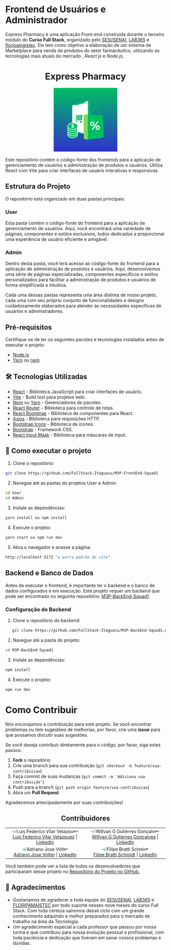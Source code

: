 # Frontend de Usuários e Administrador

Express Pharmacy é uma aplicação Front-end construída durante o terceiro módulo do **Curso Full Stack**, organizado pelo [SESI/SENAI](https://cursos.sesisenai.org.br/ "Site do SESI/SENAI"), [LAB365](https://lab365.tech/ "Site do LAB365") e [floripamaistec](https://floripamaistec.pmf.sc.gov.br/ "Site do floripamaistec"). Ele tem como objetivo a elaboração de um sistema de Marketplace para venda de produtos do setor farmacêutico, utilizando as tecnologias mais atuais do mercado , *React js* e *Node.js*,

<h1 align="center">Express Pharmacy </h1>

<p align="center">
  <img src="Admin/public/logo1.png" alt="Logo" width="200" height="200">
</p>

Este repositório contém o código-fonte dos frontends para a aplicação de gerenciamento de usuários e administração de produtos e usuários. Utiliza React com Vite para criar interfaces de usuário interativas e responsivas.

## Estrutura do Projeto

O repositório está organizado em duas pastas principais:

### User

Esta pasta contém o código-fonte do frontend para a aplicação de gerenciamento de usuários. Aqui, você encontrará uma variedade de páginas, componentes e estilos exclusivos, todos dedicados a proporcionar uma experiência de usuário eficiente e amigável.

### Admin

Dentro desta pasta, você terá acesso ao código-fonte do frontend para a aplicação de administração de produtos e usuários. Aqui, desenvolvemos uma série de páginas especializadas, componentes específicos e estilos personalizados para facilitar a administração de produtos e usuários de forma simplificada e intuitiva.

Cada uma dessas pastas representa uma área distinta de nosso projeto, cada uma com seu próprio conjunto de funcionalidades e designs cuidadosamente elaborados para atender às necessidades específicas de usuários e administradores.

## Pré-requisitos

Certifique-se de ter os seguintes pacotes e tecnologias instalados antes de executar o projeto:

- [Node.js](https://nodejs.org/en/ "Site do Node.js")
- [Yarn](https://yarnpkg.com/ "Site do Yarn") ou [npm](https://www.npmjs.com/ "Site do npm")

## 🛠️ Tecnologias Utilizadas

- [React](https://pt-br.reactjs.org/ "Site do React") - Biblioteca JavaScript para criar interfaces de usuário.
- [Vite](https://vitejs.dev/ "Site do Vite") - Build tool para projetos web.
- [Npm](https://www.npmjs.com/ "Site do Npm") ou [Yarn](https://yarnpkg.com/ "Site do Yarn") - Gerenciadores de pacotes.
- [React Router](https://reactrouter.com/ "Site do React Router") - Biblioteca para controle de rotas.
- [React Bootstrap](https://react-bootstrap.github.io/ "Site do React Bootstrap") - Biblioteca de componentes para React.
- [Axios](https://axios-http.com/ "Site do Axios") - Biblioteca para requisições HTTP.
- [Bootstrap Icons](https://icons.getbootstrap.com/ "Site do Bootstrap Icons") - Biblioteca de ícones.
- [Bootstrap](https://getbootstrap.com/ "Site do Bootstrap") - Framework CSS.
- [React Input Mask]( https://www.npmjs.com/package/react-input-mask "Site do React Input Mask") - Biblioteca para máscaras de input.

## 🔧 Como executar o projeto

1. Clone o repositório:

```bash
git clone https://github.com/FullStack-Itaguacu/M3P-FrontEnd-Squad1

```
2. Navegue até as pastas do projetos User e Admin:

```bash
cd User
cd Admin
```
3. Instale as dependências:

```bash
yarn install ou npm install
```
4. Execute o projeto:

```bash
yarn start ou npm run dev
```
5. Abra o navegador e acesse a página:

```bash
http://localhost:5173 "a porta padrão do vite"
```

## Backend e Banco de Dados

Antes de executar o frontend, é importante ter o backend e o banco de dados configurados e em execução. Este projeto requer um backend que pode ser encontrado no seguinte repositório: [M3P-BackEnd-Squad1](https://github.com/FullStack-Itaguacu/M3P-BackEnd-Squad1).

### Configuração do Backend

1. Clone o repositório do backend:

```bash
   git clone https://github.com/FullStack-Itaguacu/M3P-BackEnd-Squad1.git

```

2. Navegue até a pasta do projeto:

```bash
cd M3P-BackEnd-Squad1
```

3. Instale as dependências:

```bash
npm install
```

4. Execute o projeto:

```bash
npm run dev
```


# Como Contribuir

Nós encorajamos a contribuição para este projeto. Se você encontrar problemas ou tem sugestões de melhorias, por favor, crie uma **issue** para que possamos discutir suas sugestões.

Se você deseja contribuir diretamente para o código, por favor, siga estes passos:

1. **Fork** o repositório
2. Crie uma branch para sua contribuição (`git checkout -b feature/sua-contribuicao`)
3. Faça commit de suas mudanças (`git commit -m 'Adiciona sua contribuição'`)
4. Push para a branch (`git push origin feature/sua-contribuicao`)
5. Abra um **Pull Request**

Agradecemos antecipadamente por suas contribuições!



<div align="center">
<h2> Contribuidores </h2>
</div>

<table align="center">
<tr>
<td align="center">
<img src="https://avatars.githubusercontent.com/Luis-Vilar" width="100" style="border-radius: 50%;" alt="Luis Federico Vilar Velazquez"><br>
<a href="https://github.com/Luis-Vilar">Luis Federico Vilar Velazquez</a> | <a href="https://www.linkedin.com/in/luis-vilar/">LinkedIn</a>
</td>
<td align="center">
<img src="https://avatars.githubusercontent.com/wgeovanni" width="100" style="border-radius: 50%;" alt="Willyan G Gutierres Gonçalves"><br>
<a href="https://github.com/wgeovanni">Willyan G Gutierres Gonçalves</a> | <a href="https://www.linkedin.com/in/willyan-geovanni/">LinkedIn</a>
</td>
</tr>
<tr>
<td align="center">
<img src="https://avatars.githubusercontent.com/AdrianoVolter" width="100" style="border-radius: 50%;" alt="Adriano Jose Volter"><br>
<a href="https://github.com/AdrianoVolter">Adriano Jose Volter</a> | <a href="https://www.linkedin.com/in/adrianovolter/">LinkedIn</a>
</td>
<td align="center">
<img src="https://avatars.githubusercontent.com/filipebratti" width="100" style="border-radius: 50%;" alt="Filipe Bratti Schmidt"><br>
<a href="https://github.com/filipebratti">Filipe Bratti Schmidt</a> | <a href="https://www.linkedin.com/in/filipe-bratti-schmidt-408a925b/">LinkedIn</a>
</td>
</tr>
</table>



Você também pode ver a lista de todos os desenvolvedores que participaram desse projeto no [Repositório do Projeto no GitHub.](https://github.com/FullStack-Itaguacu/M3P-BackEnd-Squad1)

## 🎁 Agradecimentos

- Gostaríamos de agradecer a toda equipe do [SESI/SENAI](https://cursos.sesisenai.org.br/ "Site do SESI/SENAI"), [LAB365](https://lab365.tech/ "Site do LAB365") e [FLORIPAMAISTEC](https://floripamaistec.pmf.sc.gov.br/ "Site do floripamaistec") por todo suporte nesses nove meses do curso Full Stack. Com toda certeza sairemos desse ciclo com um grande conhecimento adquirido e melhor preparados para o mercado de trabalho na área da Tecnologia.
- Um agradecimento especial a cada professor que passou por nossa turma e que contribuiu para nossa evolução pessoal e profissional, com toda paciência e dedicação que tiveram em sanar nossos problemas e dúvidas.
